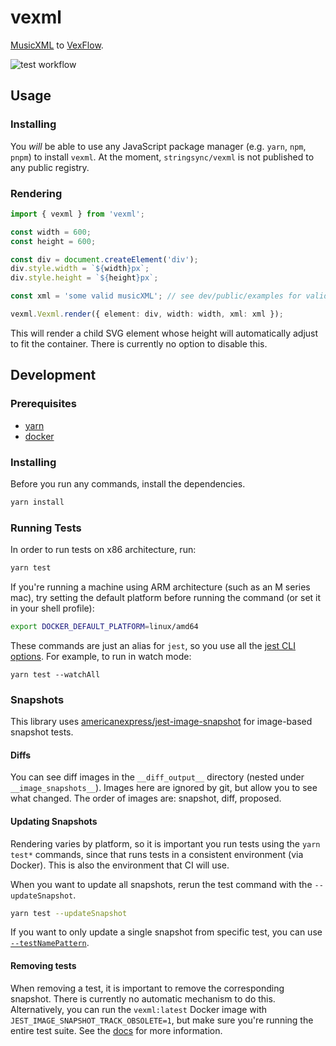 # vexml

[MusicXML](https://www.w3.org/2021/06/musicxml40/) to [VexFlow](https://www.vexflow.com/).

![test workflow](https://github.com/stringsync/vexml/actions/workflows/test.yml/badge.svg)

## Usage

### Installing

You _will_ be able to use any JavaScript package manager (e.g. `yarn`, `npm`, `pnpm`) to install `vexml`. At the moment, `stringsync/vexml` is not published to any public registry.

### Rendering

```ts
import { vexml } from 'vexml';

const width = 600;
const height = 600;

const div = document.createElement('div');
div.style.width = `${width}px`;
div.style.height = `${height}px`;

const xml = 'some valid musicXML'; // see dev/public/examples for valid musicXML documents

vexml.Vexml.render({ element: div, width: width, xml: xml });
```

This will render a child SVG element whose height will automatically adjust to fit the container. There is currently no option to disable this.

## Development

### Prerequisites

- [yarn](https://classic.yarnpkg.com/lang/en/docs/install)
- [docker](https://docs.docker.com/engine/install)

### Installing

Before you run any commands, install the dependencies.

```sh
yarn install
```

### Running Tests

In order to run tests on x86 architecture, run:

```sh
yarn test
```

If you're running a machine using ARM architecture (such as an M series mac), try setting the default platform before running the command (or set it in your shell profile):

```sh
export DOCKER_DEFAULT_PLATFORM=linux/amd64
```

These commands are just an alias for `jest`, so you use all the [jest CLI options](https://jestjs.io/docs/cli). For example, to run in watch mode:

```
yarn test --watchAll
```

### Snapshots

This library uses [americanexpress/jest-image-snapshot](https://github.com/americanexpress/jest-image-snapshot) for image-based snapshot tests.

#### Diffs

You can see diff images in the `__diff_output__` directory (nested under `__image_snapshots__`). Images here are ignored by git, but allow you to see what changed. The order of images are: snapshot, diff, proposed.

#### Updating Snapshots

Rendering varies by platform, so it is important you run tests using the `yarn test*` commands, since that runs tests in a consistent environment (via Docker). This is also the environment that CI will use.

When you want to update all snapshots, rerun the test command with the `--updateSnapshot`.

```sh
yarn test --updateSnapshot
```

If you want to only update a single snapshot from specific test, you can use [`--testNamePattern`](https://jestjs.io/docs/cli#--testnamepatternregex).

#### Removing tests

When removing a test, it is important to remove the corresponding snapshot. There is currently no automatic mechanism to do this. Alternatively, you can run the `vexml:latest` Docker image with `JEST_IMAGE_SNAPSHOT_TRACK_OBSOLETE=1`, but make sure you're running the entire test suite. See the [docs](https://github.com/americanexpress/jest-image-snapshot#removing-outdated-snapshots) for more information.
